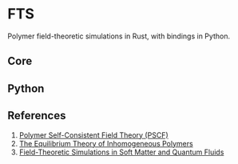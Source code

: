 # FTS

Polymer field-theoretic simulations in Rust, with bindings in Python.

## Core

## Python

## References

1) [Polymer Self-Consistent Field Theory (PSCF)](https://github.com/dmorse/pscfpp/tree/master)
2) [The Equilibrium Theory of Inhomogeneous Polymers](https://academic.oup.com/book/34783)
3) [Field-Theoretic Simulations in Soft Matter and Quantum Fluids](https://academic.oup.com/book/45705)
